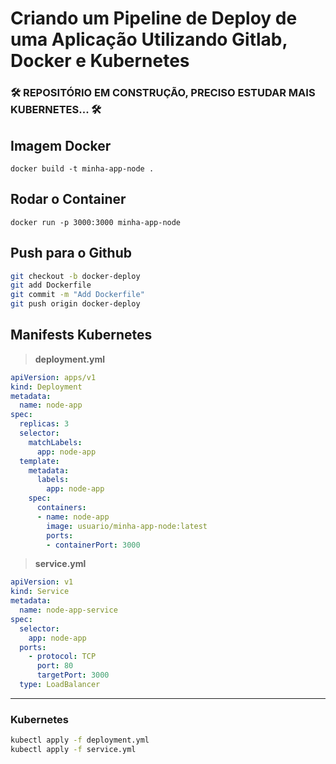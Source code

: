 # Criando um Pipeline de Deploy de uma Aplicação Utilizando Gitlab, Docker e Kubernetes

### 🛠 REPOSITÓRIO EM CONSTRUÇÃO, PRECISO ESTUDAR MAIS KUBERNETES... 🛠

## Imagem Docker

```docker
docker build -t minha-app-node .
```

## Rodar o Container

```docker
docker run -p 3000:3000 minha-app-node
```

## Push para o Github

```bash
git checkout -b docker-deploy
git add Dockerfile
git commit -m "Add Dockerfile"
git push origin docker-deploy
```

## Manifests Kubernetes

> **deployment.yml**

```YAML
apiVersion: apps/v1
kind: Deployment
metadata:
  name: node-app
spec:
  replicas: 3
  selector:
    matchLabels:
      app: node-app
  template:
    metadata:
      labels:
        app: node-app
    spec:
      containers:
      - name: node-app
        image: usuario/minha-app-node:latest
        ports:
        - containerPort: 3000
```

> **service.yml**

```YAML
apiVersion: v1
kind: Service
metadata:
  name: node-app-service
spec:
  selector:
    app: node-app
  ports:
    - protocol: TCP
      port: 80
      targetPort: 3000
  type: LoadBalancer
```

---

### Kubernetes

```Bash
kubectl apply -f deployment.yml
kubectl apply -f service.yml
```
